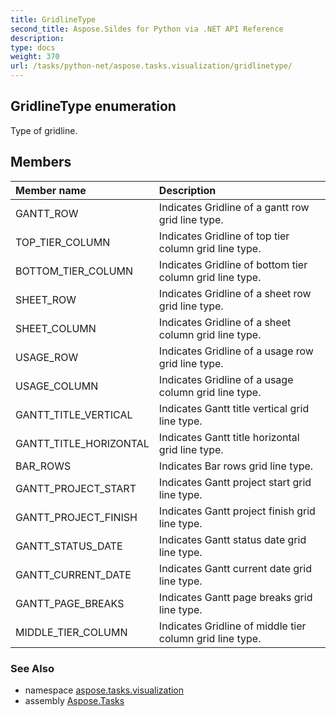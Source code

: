 ```yaml
---
title: GridlineType
second_title: Aspose.Sildes for Python via .NET API Reference
description: 
type: docs
weight: 370
url: /tasks/python-net/aspose.tasks.visualization/gridlinetype/
---
```


## GridlineType enumeration

Type of gridline.

## Members
| Member name | Description |
| :- | :- |
|GANTT_ROW|Indicates Gridline of a gantt row grid line type.|
|TOP_TIER_COLUMN|Indicates Gridline of top tier column grid line type.|
|BOTTOM_TIER_COLUMN|Indicates Gridline of bottom tier column grid line type.|
|SHEET_ROW|Indicates Gridline of a sheet row grid line type.|
|SHEET_COLUMN|Indicates Gridline of a sheet column grid line type.|
|USAGE_ROW|Indicates Gridline of a usage row grid line type.|
|USAGE_COLUMN|Indicates Gridline of a usage column grid line type.|
|GANTT_TITLE_VERTICAL|Indicates Gantt title vertical grid line type.|
|GANTT_TITLE_HORIZONTAL|Indicates Gantt title horizontal grid line type.|
|BAR_ROWS|Indicates Bar rows grid line type.|
|GANTT_PROJECT_START|Indicates Gantt project start grid line type.|
|GANTT_PROJECT_FINISH|Indicates Gantt project finish grid line type.|
|GANTT_STATUS_DATE|Indicates Gantt status date grid line type.|
|GANTT_CURRENT_DATE|Indicates Gantt current date grid line type.|
|GANTT_PAGE_BREAKS|Indicates Gantt page breaks grid line type.|
|MIDDLE_TIER_COLUMN|Indicates Gridline of middle tier column grid line type.|

### See Also

* namespace [aspose.tasks.visualization](/tasks/python-net/aspose.tasks.visualization/)
* assembly [Aspose.Tasks](/tasks/python-net/)

